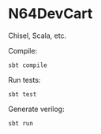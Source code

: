 # N64DevCart

Chisel, Scala, etc.

Compile:
```
sbt compile
```

Run tests:
```
sbt test
```

Generate verilog:
```
sbt run
```
